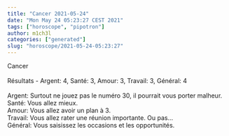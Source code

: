 ```yaml
---
title: "Cancer 2021-05-24"
date: "Mon May 24 05:23:27 CEST 2021"
tags: ["horoscope", "pipotron"]
author: m1ch3l
categories: ["generated"]
slug: "horoscope/2021-05-24-05:23:27"
---
```


Cancer<br>
<br>
Résultats - Argent: 4, Santé: 3, Amour: 3, Travail: 3, Général: 4<br>
<br>
Argent:  Surtout ne jouez pas le numéro 30, il pourrait vous porter malheur. <br>
Santé:   Vous allez mieux. <br>
Amour:   Vous allez avoir un plan à 3. <br>
Travail: Vous allez rater une réunion importante. Ou pas...<br>
Général: Vous saisissez les occasions et les opportunités.<br>
